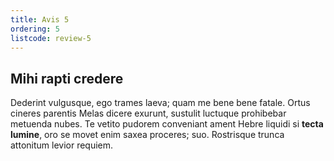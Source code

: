 ```yaml
---
title: Avis 5
ordering: 5
listcode: review-5
---
```

## Mihi rapti credere

Dederint vulgusque, ego trames laeva; quam me bene bene fatale. Ortus cineres
parentis Melas dicere exurunt, sustulit luctuque prohibebar metuenda nubes. Te
vetito pudorem conveniant ament Hebre liquidi si **tecta lumine**, oro se movet enim saxea proceres; suo.
Rostrisque trunca attonitum levior requiem.
